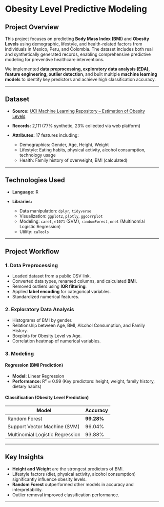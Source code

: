 

# Obesity Level Predictive Modeling

##  Project Overview

This project focuses on predicting **Body Mass Index (BMI)** and **Obesity Levels** using demographic, lifestyle, and health-related factors from individuals in Mexico, Peru, and Colombia. The dataset includes both real and synthetically generated records, enabling comprehensive predictive modeling for preventive healthcare interventions.

We implemented **data preprocessing, exploratory data analysis (EDA), feature engineering, outlier detection**, and built multiple **machine learning models** to identify key predictors and achieve high classification accuracy.

---

##  Dataset

* **Source:** [UCI Machine Learning Repository – Estimation of Obesity Levels](https://archive.ics.uci.edu/dataset/544/estimation+of+obesity+levels+based+on+eating+habits+and+physical+condition)
* **Records:** 2,111 (77% synthetic, 23% collected via web platform)
* **Attributes:** 17 features including:

  * Demographics: Gender, Age, Height, Weight
  * Lifestyle: Eating habits, physical activity, alcohol consumption, technology usage
  * Health: Family history of overweight, BMI (calculated)

---

##  Technologies Used

* **Language:** R
* **Libraries:**

  * Data manipulation: `dplyr`, `tidyverse`
  * Visualization: `ggplot2`, `plotly`, `ggcorrplot`
  * Modeling: `caret`, `e1071` (SVM), `randomForest`, `nnet` (Multinomial Logistic Regression)
  * Utility: `caTools`

---

##  Project Workflow

### 1. **Data Preprocessing**

* Loaded dataset from a public CSV link.
* Converted data types, renamed columns, and calculated **BMI**.
* Removed outliers using **IQR filtering**.
* Applied **label encoding** for categorical variables.
* Standardized numerical features.

### 2. **Exploratory Data Analysis**

* Histograms of BMI by gender.
* Relationship between Age, BMI, Alcohol Consumption, and Family History.
* Boxplots for Obesity Level vs Age.
* Correlation heatmap of numerical variables.

### 3. **Modeling**

#### **Regression (BMI Prediction)**

* **Model:** Linear Regression
* **Performance:** R² ≈ 0.99 (Key predictors: height, weight, family history, dietary habits)

#### **Classification (Obesity Level Prediction)**

| Model                           | Accuracy   |
| ------------------------------- | ---------- |
| Random Forest                   | **99.28%** |
| Support Vector Machine (SVM)    | 96.04%     |
| Multinomial Logistic Regression | 93.88%     |

---

## Key Insights

* **Height and Weight** are the strongest predictors of BMI.
* Lifestyle factors (diet, physical activity, alcohol consumption) significantly influence obesity levels.
* **Random Forest** outperformed other models in accuracy and interpretability.
* Outlier removal improved classification performance.

---

